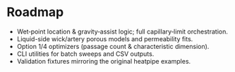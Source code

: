 # Roadmap

- Wet‑point location & gravity‑assist logic; full capillary‑limit orchestration.
- Liquid-side wick/artery porous models and permeability fits.
- Option 1/4 optimizers (passage count & characteristic dimension). 
- CLI utilities for batch sweeps and CSV outputs.
- Validation fixtures mirroring the original heatpipe examples.
